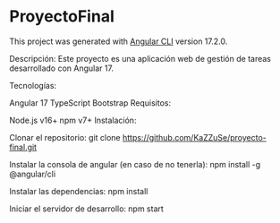 # ProyectoFinal

This project was generated with [Angular CLI](https://github.com/angular/angular-cli) version 17.2.0.

Descripción: Este proyecto es una aplicación web de gestión de tareas desarrollado con Angular 17.

Tecnologías:

Angular 17
TypeScript
Bootstrap
Requisitos:

Node.js v16+
npm v7+
Instalación:

Clonar el repositorio:
git clone https://github.com/KaZZuSe/proyecto-final.git

Instalar la consola de angular (en caso de no tenerla):
npm install -g @angular/cli

Instalar las dependencias:
npm install


Iniciar el servidor de desarrollo:
npm start
